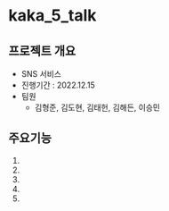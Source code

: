 # kaka_5_talk

## 프로젝트 개요
- SNS 서비스
- 진행기간 : 2022.12.15
- 팀원
    - 김형준, 김도현, 김태헌, 김해든, 이승민
    
## 주요기능
1.

2.

3.

4.

5.

